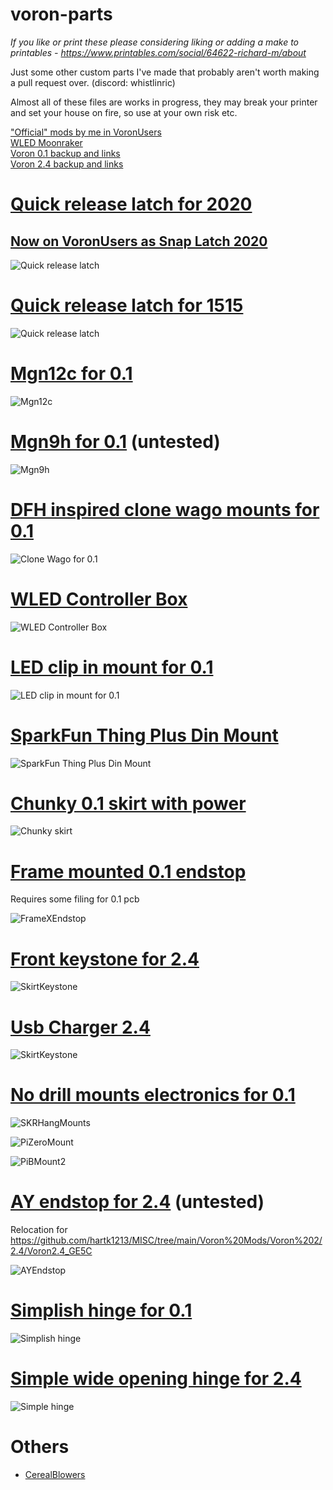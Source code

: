 # voron-parts

*If you like or print these please considering liking or adding a make to printables -
https://www.printables.com/social/64622-richard-m/about*

Just some other custom parts I've made that probably aren't worth making a pull request over. (discord: whistlinric)

Almost all of these files are works in progress, they may break your printer and set your house on fire, so use at your own risk etc.

["Official" mods by me in VoronUsers](https://github.com/VoronDesign/VoronUsers/tree/master/printer_mods/richardjm)  
[WLED Moonraker](https://moonraker.readthedocs.io/en/latest/configuration/#wled)  
[Voron 0.1 backup and links](https://github.com/richardjm/voron0pi-klipper-backup)  
[Voron 2.4 backup and links](https://github.com/richardjm/voronpi-klipper-backup)  

# [Quick release latch for 2020](voron-2.4/FilamentLatch)
## [Now on VoronUsers as Snap Latch 2020](https://github.com/VoronDesign/VoronUsers/tree/master/printer_mods/richardjm/snap-latch-2020)
![Quick release latch](voron-2.4/FilamentLatch/Images/Latch-v68-3mm.jpg)

# [Quick release latch for 1515](voron-0.1/FilamentLatch)
![Quick release latch](voron-0.1/FilamentLatch/Images/Latch-v63.jpg)

# [Mgn12c for 0.1](voron-0.1/Mgn12c)
![Mgn12c](voron-0.1/Mgn12c/Images/Photo.jpg)

# [Mgn9h for 0.1](voron-0.1/Mgn9h) (untested)
![Mgn9h](voron-0.1/Mgn9h/Images/FrontView.png)

# [DFH inspired clone wago mounts for 0.1](voron-0.1/DFHInspiredCloneWagoBedMount)
![Clone Wago for 0.1](voron-0.1/DFHInspiredCloneWagoBedMount/Images/CloneWago.jpg)

# [WLED Controller Box](generic/wled_controller_box)
![WLED Controller Box](generic/wled_controller_box/Images/wled_controller_box.png)

# [LED clip in mount for 0.1](voron-0.1/LedClipInMounts)
![LED clip in mount for 0.1](voron-0.1/LedClipInMounts/Images/LED.jpg)

# [SparkFun Thing Plus Din Mount](voron-2.4/SparkFunThingPlus)
![SparkFun Thing Plus Din Mount](voron-2.4/SparkFunThingPlus/Images/SparkFunThingPlus.jpg)

# [Chunky 0.1 skirt with power](voron-0.1/ChunkyPowerSkirts)
![Chunky skirt](Images/ChunkySkirt1.png)

# [Frame mounted 0.1 endstop](voron-0.1/FrameXEndstop)
Requires some filing for 0.1 pcb

![FrameXEndstop](Images/FrameXEndstop.png)

# [Front keystone for 2.4](voron-2.4/KeystoneSkirt)
![SkirtKeystone](Images/SkirtKeystone.png)

# [Usb Charger 2.4](voron-2.4/UsbChargerSkirt)
![SkirtKeystone](voron-2.4/UsbChargerSkirt/Images/UsbChargerSkirt.jpg)

# [No drill mounts electronics for 0.1](voron-0.1/ElectronicsMounts)
![SKRHangMounts](Images/SKRHangMounts.png)

![PiZeroMount](Images/PiZeroMount.png)

![PiBMount2](Images/PiBMount2.png)

# [AY endstop for 2.4](voron-2.4/AYEndstop) (untested)
Relocation for https://github.com/hartk1213/MISC/tree/main/Voron%20Mods/Voron%202/2.4/Voron2.4_GE5C

![AYEndstop](Images/AYEndstop.png)

# [Simplish hinge for 0.1](voron-0.1/SimplishHinge)
![Simplish hinge](voron-0.1/SimplishHinge/Images/Simplish-Hinge.png)

# [Simple wide opening hinge for 2.4](voron-2.4/SimpleHinge)
![Simple hinge](voron-2.4/SimpleHinge/Images/FrontView.png)

# Others

- [CerealBlowers](voron-2.4/CerealBlowers)
